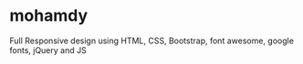 # mohamdy
Full Responsive design using HTML, CSS, Bootstrap, font awesome, google fonts, jQuery and JS
